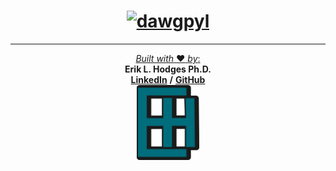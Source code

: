 <center>

# [<img src="assets/dawgpyl_logo.png" alt="dawgpyl" width="400"/>](https://github.com/ErikHodges/dawgpyl)  

-------------------------------------------------------------------------------  

<u>_Built with_ **♥** _by_:</u>  
**Erik L. Hodges Ph.D.**  
[**LinkedIn**](https://www.linkedin.com/in/erikhodges/)  **/**  [**GitHub**](https://github.com/ErikHodges)  
[<img src="assets/EH_Logo.png" width="100"/>](https://www.ErikHodges.com)  

</center>